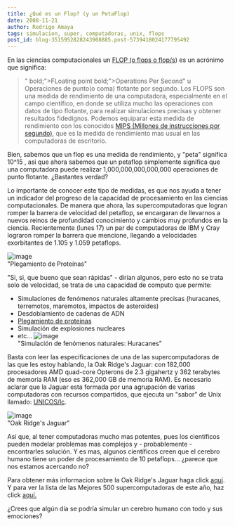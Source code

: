 ```yaml
---
title: ¿Qué es un Flop? (y un PetaFlop)
date: 2008-11-21
author: Rodrigo Amaya
tags: simulacion, super, computadoras, unix, flops
post_id: blog-3515952828243908885.post-5739418024177795492
---
```


En las ciencias computacionales un [FLOP (o flops o flop/s](https://es.wikipedia.org/wiki/FLOPS)) es un acrónimo que significa:

> " bold;">FLoating point bold;">Operations Per
> Second" u Operaciones de punto(o coma)
> flotante por segundo.
Los FLOPS son una medida de rendimiento de una computadora, especialmente en el campo científico, en donde se utiliza mucho las operaciones con datos de tipo flotante, para realizar simulaciones precisas y obtener resultados fidedignos. Podemos equiparar esta medida de rendimiento con los conocidos [MIPS (Millones de instrucciones por segundo)](https://es.wikipedia.org/wiki/MIPS), que es la medida de rendimiento mas usual en las computadoras de escritorio.

Bien, sabemos que un flop es una medida de rendimiento, y "peta" significa 10^15 , asi que ahora sabemos que un petaflop simplemente significa que una computadora puede realizar 1,000,000,000,000,000 operaciones de punto flotante. ¿Bastantes verdad?

Lo importante de conocer este tipo de medidas, es que nos ayuda a tener un indicador del progreso de la capacidad de procesamiento en las ciencias computacionales. De manera que ahora, las supercomputadoras que logran romper la barrera de velocidad del petaflop, se encargaran de llevarnos a nuevos reinos de profundidad conocimiento y cambios muy profundos en la ciencia. Recientemente (lunes 17) un par de computadoras de IBM y Cray lograron romper la barrera que mencione, llegando a velocidades exorbitantes de 1.105 y 1.059 petaflops.

![image](https://3.bp.blogspot.com/_ayvorITawE4/SSjGAZ83LFI/AAAAAAAABbI/5v-ORO_XQ4g/s320/800px-Protein_folding.png)    
"Plegamiento de
Proteínas"

"Si, si, que bueno que
sean rápidas" - dirían algunos, pero esto no se trata solo de velocidad, se trata de una capacidad de computo que permite:

- Simulaciones de fenómenos naturales altamente precisas (huracanes, terremotos, maremotos, impactos de asteroides)
- Desdoblamiento de cadenas de ADN
- [Plegamiento de proteínas](https://es.wikipedia.org/wiki/Plegamiento_de_prote%C3%ADnas)
- Simulación de explosiones nucleares
- etc...
![image](https://4.bp.blogspot.com/_ayvorITawE4/SSjGAgr7o5I/AAAAAAAABbQ/QuU41fMu2jA/s320/modsim_2.gif)    
"Simulación de fenómenos
naturales: Huracanes"

Basta con leer las especificaciones de una de las supercomputadoras de las que les estoy hablando, la Oak Ridge's Jaguar: con 182,000 procesadores AMD quad-core Opterons de 2.3 gigahertz y 362 terabytes de memoria RAM (eso es 362,000 GB de memoria RAM). Es necesario aclarar que la Jaguar esta formada por una agrupación de varias computadoras con recursos compartidos, que ejecuta un "sabor" de Unix llamado: [UNICOS/lc](https://en.wikipedia.org/wiki/UNICOS).

![image](https://3.bp.blogspot.com/_ayvorITawE4/SSjF_p0K_PI/AAAAAAAABbA/rbSFniD3fF0/s320/jaguar1.jpg)    
"Oak Ridge's
Jaguar"

Así que, al tener computadoras mucho mas potentes, pues los científicos pueden modelar problemas mas complejos y - probablemente - encontrarles solución. Y es mas, algunos científicos creen que el cerebro humano tiene un poder de procesamiento de 10 petaflops... ¿parece que nos estamos acercando no?

Para obtener más informacion sobre la Oak Ridge's Jaguar haga click [aquí](https://www.ornl.gov/info/press_releases/get_press_release.cfm?ReleaseNumber=mr20060825-00). Y para ver la lista de las Mejores 500 supercomputadoras de este año, haz click [aquí.](https://www.top500.org/)

¿Crees que algún día se podría simular un cerebro humano con todo y sus emociones?